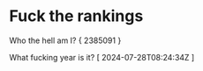 # Fuck the rankings

Who the hell am I?
{ 2385091 }

What fucking year is it?
[ 2024-07-28T08:24:34Z ]
